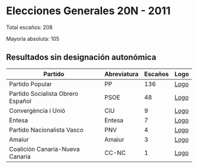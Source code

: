 # Elecciones Generales 20N - 2011

Total escaños: 208

Mayoría absoluta: 105

## Resultados sin designación autonómica

| Partido | Abreviatura | Escaños | Logo |
| - | - | - | - |
| Partido Popular | PP | 136 | [Logo](https://github.com/playzzz/Pactos/blob/master/Logos/PP.jpg?raw=true)
| Partido Socialista Obrero Español | PSOE | 48 | [Logo](https://github.com/playzzz/Pactos/blob/master/Logos/PSOE.jpg?raw=true)
| Convergència i Unió | CiU | 9 | [Logo](https://github.com/playzzz/Pactos/blob/master/Logos/CIU.jpg?raw=true)
| Entesa | Entesa | 7 | [Logo](https://github.com/playzzz/Pactos/blob/master/Logos/Entesa.jpg?raw=true)
| Partido Nacionalista Vasco | PNV | 4 | [Logo](https://github.com/playzzz/Pactos/blob/master/Logos/PNV.jpg?raw=true)
| Amaiur | Amaiur | 3 | [Logo](https://github.com/playzzz/Pactos/blob/master/Logos/Amaiur.jpg?raw=true)
| Coalición Canaria-Nueva Canaria | CC-NC | 1 | [Logo](https://github.com/playzzz/Pactos/blob/master/Logos/CC-NC.jpg?raw=true)
